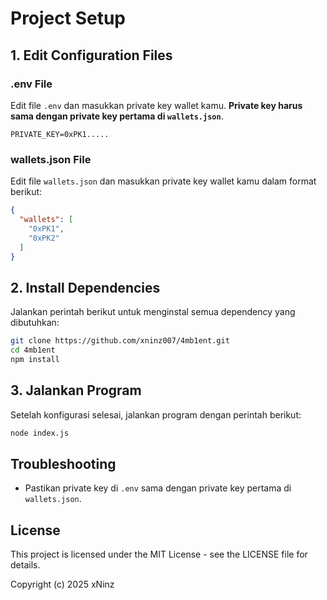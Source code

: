 # Project Setup

## **1. Edit Configuration Files**

### **.env File**
Edit file `.env` dan masukkan private key wallet kamu. **Private key harus sama dengan private key pertama di `wallets.json`**.

```
PRIVATE_KEY=0xPK1.....
```

### **wallets.json File**
Edit file `wallets.json` dan masukkan private key wallet kamu dalam format berikut:

```json
{
  "wallets": [
    "0xPK1",
    "0xPK2"
  ]
}
```

## **2. Install Dependencies**
Jalankan perintah berikut untuk menginstal semua dependency yang dibutuhkan:


```sh
git clone https://github.com/xninz007/4mb1ent.git
cd 4mb1ent
npm install
```

## **3. Jalankan Program**
Setelah konfigurasi selesai, jalankan program dengan perintah berikut:

```sh
node index.js
```

## **Troubleshooting**
- Pastikan private key di `.env` sama dengan private key pertama di `wallets.json`.

  
## License

This project is licensed under the MIT License - see the LICENSE file for details.

Copyright (c) 2025 xNinz

